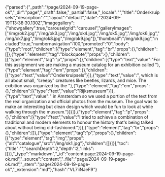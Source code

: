{"parsed":{"_path":"/page/2024-09-19-page-ok","_dir":"page","_draft":false,"_partial":false,"_locale":"","title":"Onderkruipsels","description":"","layout":"default","date":"2024-09-19T13:38:30.130Z","imagegallery":{"showgallery":true,"carouselgrid":"carousel","galleryImages":["/img/ok2.jpg","/img/ok3.jpg","/img/ok4.jpg","/img/ok5.jpg","/img/ok6.jpg","/img/ok7.jpg","/img/ok8.jpg","/img/ok9.jpg"]},"thumbnail":"/img/ok9.jpg","included":true,"numbernavigation":100,"promoted":"0","body":{"type":"root","children":[{"type":"element","tag":"br","props":{},"children":[]},{"type":"element","tag":"blockquote","props":{},"children":[{"type":"element","tag":"p","props":{},"children":[{"type":"text","value":"For this assignment we are making a museum catalog for an exhibition called "},{"type":"element","tag":"em","props":{},"children":[{"type":"text","value":"Onderkruipsels"}]},{"type":"text","value":", which is all about small, “creepy” creatures like beetles, lizards, and mice. The exibition was organized by the "},{"type":"element","tag":"em","props":{},"children":[{"type":"text","value":"Rijksmuseum"}]},{"type":"text","value":" in Amsterdam so we used a portion of the text from the real organization and official photos from the museum. The goal was to make an interesting but clean design which would be fun to look at while walking through the museum."}]}]},{"type":"element","tag":"p","props":{},"children":[{"type":"text","value":"I tried to achieve a combination of traditional and modern elements to honour the history that's being talked about without being old-fashioned."}]},{"type":"element","tag":"br","props":{},"children":[]},{"type":"element","tag":"p","props":{},"children":[{"type":"element","tag":"img","props":{"alt":"catalogue","src":"/img/ok1.jpg"},"children":[]}]}],"toc":{"title":"","searchDepth":2,"depth":2,"links":[]}},"_type":"markdown","_id":"content:page:2024-09-19-page-ok.md","_source":"content","_file":"page/2024-09-19-page-ok.md","_stem":"page/2024-09-19-page-ok","_extension":"md"},"hash":"VL7iiNJeF9"}